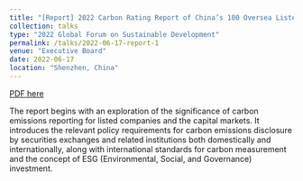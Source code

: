 ```yaml
---
title: "[Report] 2022 Carbon Rating Report of China’s 100 Oversea Listed Companies"
collection: talks
type: "2022 Global Forum on Sustainable Development"
permalink: /talks/2022-06-17-report-1
venue: "Executive Board"
date: 2022-06-17
location: "Shenzhen, China"
---
```


[PDF here](https://airs.cuhk.edu.cn/files/2022-06/2022%20Carbon%20Rating%20Report%20of%20China%27s%20100%20Overseas%20Listed%20Companies_0.pdf)

The report begins with an exploration of the significance of carbon emissions reporting for listed companies and the capital markets. It introduces the relevant policy requirements for carbon emissions disclosure by securities exchanges and related institutions both domestically and internationally, along with international standards for carbon measurement and the concept of ESG (Environmental, Social, and Governance) investment.
